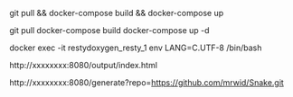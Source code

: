 git pull && docker-compose build && docker-compose up


git pull 
docker-compose build 
docker-compose up -d

docker exec -it restydoxygen_resty_1 env LANG=C.UTF-8 /bin/bash



http://xxxxxxxx:8080/output/index.html


http://xxxxxxxx:8080/generate?repo=https://github.com/mrwid/Snake.git
